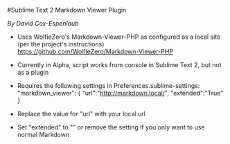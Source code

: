 #Sublime Text 2 Markdown Viewer Plugin

*By David Cox-Espenlaub*

* Uses WolfieZero's Markdown-Viewer-PHP as configured as a local site (per the project's instructions)
    https://github.com/WolfieZero/Markdown-Viewer-PHP

* Currently in Alpha, script works from console in Sublime Text 2, but not as a plugin
* Requires the following settings in Preferences.sublime-settings:
    "markdown_viewer":
    {
    	"url":"http://markdown.local/",
    	"extended":"True"
    }
* Replace the value for "url" with your local url
* Set "extended" to "" or remove the setting if you only want to use normal Markdown
